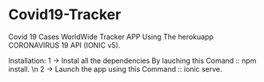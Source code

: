 # Covid19-Tracker
 Covid 19 Cases WorldWide Tracker APP Using The herokuapp CORONAVIRUS 19 API (IONIC v5).

Installation:
1 -> Instal all the dependencies By lauching this Comand :: npm install. \n
2 -> Launch the app using this Command :: ionic serve.
